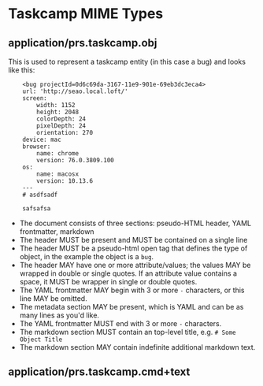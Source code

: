 # Taskcamp MIME Types

## application/prs.taskcamp.obj

This is used to represent a taskcamp entity (in this case a bug) and looks like this:

        <bug projectId=0d6c69da-3167-11e9-901e-69eb3dc3eca4>
        url: 'http://seao.local.loft/'
        screen:
            width: 1152
            height: 2048
            colorDepth: 24
            pixelDepth: 24
            orientation: 270
        device: mac
        browser:
            name: chrome
            version: 76.0.3809.100
        os:
            name: macosx
            version: 10.13.6
        ---
        # asdfsadf
        
        safsafsa

* The document consists  of three sections: pseudo-HTML header, YAML frontmatter, markdown
* The header MUST be present and MUST be contained on a single line
* The header MUST be a pseudo-html open tag that defines the type of object, in the example the object is a `bug`.
* The header MAY have one or more attribute/values; the values MAY be wrapped in double or single quotes.  If an attribute value contains a space, it MUST be wrapper in single or double quotes.
* The YAML frontmatter MAY begin with 3 or more `-` characters, or this line MAY be omitted.
* The metadata section MAY be present, which is YAML and can be as many lines as you'd like.
* The YAML frontmatter MUST end with 3 or more `-` characters.
* The markdown section MUST contain an top-level title, e.g. `# Some Object Title`
* The markdown section MAY contain indefinite additional markdown text.


## application/prs.taskcamp.cmd+text

